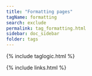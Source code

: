 ```yaml
---
title: "Formatting pages"
tagName: formatting
search: exclude
permalink: tag_formatting.html
sidebar: doc_sidebar
folder: tags
---
```

{% include taglogic.html %}

{% include links.html %}
